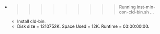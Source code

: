 * >>>>>>>>> Running inst-min-con-cld-bin.sh ...
  * Install cld-bin.
  * Disk size = 1210752K. Space Used = 12K. Runtime = 00:00:00:00.
